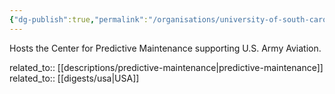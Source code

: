 ```yaml
---
{"dg-publish":true,"permalink":"/organisations/university-of-south-carolina/","title":"University of South Carolina"}
---
```



Hosts the Center for Predictive Maintenance supporting U.S. Army Aviation.

related_to:: [[descriptions/predictive-maintenance\|predictive-maintenance]]
related_to:: [[digests/usa\|USA]]

